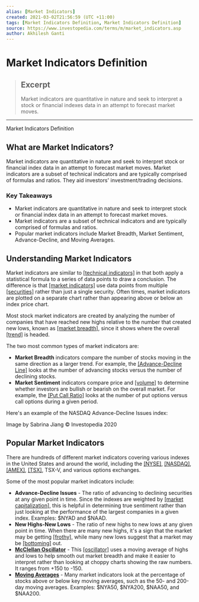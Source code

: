 ```yaml
---
alias: [Market Indicators]
created: 2021-03-02T21:56:59 (UTC +11:00)
tags: [Market Indicators Definition, Market Indicators Definition]
source: https://www.investopedia.com/terms/m/market_indicators.asp
author: Akhilesh Ganti
---
```


# Market Indicators Definition

> ## Excerpt
> Market indicators are quantitative in nature and seek to interpret a stock or financial indexes data in an attempt to forecast market moves.

---

Market Indicators Definition
## What are Market Indicators?

Market indicators are quantitative in nature and seek to interpret stock or financial index data in an attempt to forecast market moves. Market indicators are a subset of technical indicators and are typically comprised of formulas and ratios. They aid investors' investment/trading decisions.

### Key Takeaways

-   Market indicators are quantitative in nature and seek to interpret stock or financial index data in an attempt to forecast market moves.
-   Market indicators are a subset of technical indicators and are typically comprised of formulas and ratios.
-   Popular market indicators include Market Breadth, Market Sentiment, Advance-Decline, and Moving Averages.

## Understanding Market Indicators

Market indicators are similar to [[technical indicators]](https://www.investopedia.com/terms/t/technicalindicator.asp) in that both apply a statistical formula to a series of data points to draw a conclusion. The difference is that [[market indicators]](https://www.investopedia.com/articles/fundamental-analysis/10/indicators-that-move-the-market.asp) use data points from multiple [[securities]](https://www.investopedia.com/terms/s/security.asp) rather than just a single security. Often times, market indicators are plotted on a separate chart rather than appearing above or below an index price chart.

Most stock market indicators are created by analyzing the number of companies that have reached new highs relative to the number that created new lows, known as [[market breadth]](https://www.investopedia.com/terms/m/market_breadth.asp), since it shows where the overall [[trend]](https://www.investopedia.com/terms/t/trend.asp) is headed.

The two most common types of market indicators are:

-   **Market Breadth** indicators compare the number of stocks moving in the same direction as a larger trend. For example, the [[Advance-Decline Line]](https://www.investopedia.com/terms/a/advancedeclineline.asp) looks at the number of advancing stocks versus the number of declining stocks.
-   **Market Sentiment** indicators compare price and [[volume]](https://www.investopedia.com/terms/v/volume.asp) to determine whether investors are bullish or bearish on the overall market. For example, the [[Put Call Ratio]](https://www.investopedia.com/terms/p/putcallratio.asp) looks at the number of put options versus call options during a given period.

Here's an example of the NASDAQ Advance-Decline Issues index:

Image by Sabrina Jiang © Investopedia 2020

## Popular Market Indicators

There are hundreds of different market indicators covering various indexes in the United States and around the world, including the [[NYSE]](https://www.investopedia.com/terms/n/nyse.asp), [[NASDAQ]](https://www.investopedia.com/terms/n/nasdaq.asp), [[AMEX]](https://www.investopedia.com/terms/a/amex.asp), [[TSX]](https://www.investopedia.com/terms/t/toronto-stock-exchange-tsx.asp), TSX-V, and various options exchanges.

Some of the most popular market indicators include:

-   **Advance-Decline Issues** - The ratio of advancing to declining securities at any given point in time. Since the indexes are weighted by [[market capitalization]](https://www.investopedia.com/terms/m/marketcapitalization.asp), this is helpful in determining true sentiment rather than just looking at the performance of the largest companies in a given index. Examples: $NYAD and $NAAD.
-   **New Highs-New Lows** - The ratio of new highs to new lows at any given point in time. When there are many new highs, it's a sign that the market may be getting [[frothy]](https://www.investopedia.com/terms/f/froth.asp), while many new lows suggest that a market may be [[bottoming]](https://www.investopedia.com/terms/b/bottom.asp) out.
-   [**McClellan Oscillator**](https://www.investopedia.com/terms/m/mcclellanoscillator.asp) - This [[oscillator]](https://www.investopedia.com/terms/o/oscillator.asp) uses a moving average of highs and lows to help smooth out market breadth and make it easier to interpret rather than looking at choppy charts showing the raw numbers. It ranges from +150 to -150.
-   [**Moving Averages**](https://www.investopedia.com/terms/m/movingaverage.asp) - Many market indicators look at the percentage of stocks above or below key moving averages, such as the 50- and 200-day moving averages. Examples: $NYA50, $NYA200, $NAA50, and $NAA200.
